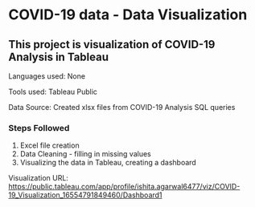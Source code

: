 # COVID-19 data - Data Visualization

## This project is visualization of COVID-19 Analysis in Tableau

Languages used: None

Tools used: Tableau Public

Data Source: Created xlsx files from COVID-19 Analysis SQL queries

### Steps Followed
1. Excel file creation
2. Data Cleaning - filling in missing values
3. Visualizing the data in Tableau, creating a dashboard

Visualization URL: https://public.tableau.com/app/profile/ishita.agarwal6477/viz/COVID-19_Visualization_16554791849460/Dashboard1


